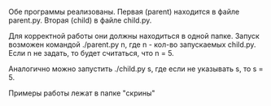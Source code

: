 
Обе программы реализованы. Первая (parent) находится в файле parent.py. Вторая (child) в файле child.py.

Для корректной работы они должны находиться в одной папке. Запуск возможен командой ./parent.py n, где n - кол-во запускаемых child.py. Если n не задать, то будет считаться, что n = 5.

Аналогично можно запустить ./child.py s, где если не указывать s, то s = 5.

Примеры работы лежат в папке "скрины"